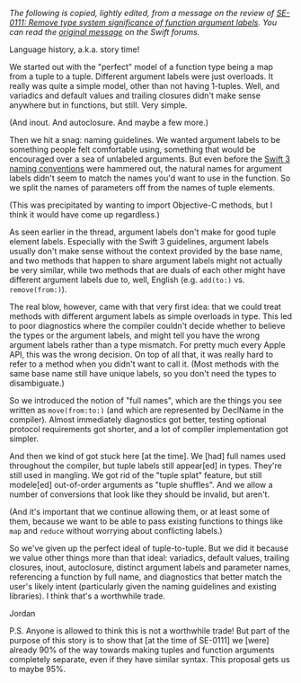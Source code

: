_The following is copied, lightly edited, from a message on the review of [SE-0111: Remove type system significance of function argument labels][SE-0111]. You can read the [original message][] on the Swift forums._

Language history, a.k.a. story time!

We started out with the "perfect" model of a function type being a map from a tuple to a tuple. Different argument labels were just overloads. It really was quite a simple model, other than not having 1-tuples. Well, and variadics and default values and trailing closures didn't make sense anywhere but in functions, but still. Very simple.

(And inout. And autoclosure. And maybe a few more.)

Then we hit a snag: naming guidelines. We wanted argument labels to be something people felt comfortable using, something that would be encouraged over a sea of unlabeled arguments. But even before the [Swift 3 naming conventions][] were hammered out, the natural names for argument labels didn't seem to match the names you'd want to use in the function. So we split the names of parameters off from the names of tuple elements.

(This was precipitated by wanting to import Objective-C methods, but I think it would have come up regardless.)

As seen earlier in the thread, argument labels don't make for good tuple element labels. Especially with the Swift 3 guidelines, argument labels usually don't make sense without the context provided by the base name, and two methods that happen to share argument labels might not actually be very similar, while two methods that are duals of each other might have different argument labels due to, well, English (e.g. `add(to:)` vs. `remove(from:)`).

The real blow, however, came with that very first idea: that we could treat methods with different argument labels as simple overloads in type. This led to poor diagnostics where the compiler couldn't decide whether to believe the types or the argument labels, and might tell you have the wrong argument labels rather than a type mismatch. For pretty much every Apple API, this was the wrong decision. On top of all that, it was really hard to refer to a method when you didn't want to call it. (Most methods with the same base name still have unique labels, so you don't need the types to disambiguate.)

So we introduced the notion of "full names", which are the things you see written as `move(from:to:)` (and which are represented by DeclName in the compiler). Almost immediately diagnostics got better, testing optional protocol requirements got shorter, and a lot of compiler implementation got simpler.

And then we kind of got stuck here [at the time]. We [had] full names used throughout the compiler, but tuple labels still appear[ed] in types. They're still used in mangling. We got rid of the "tuple splat" feature, but still modele[ed] out-of-order arguments as "tuple shuffles". And we allow a number of conversions that look like they should be invalid, but aren't.

(And it's important that we continue allowing them, or at least some of them, because we want to be able to pass existing functions to things like `map` and `reduce` without worrying about conflicting labels.)

So we've given up the perfect ideal of tuple-to-tuple. But we did it because we value other things more than that ideal: variadics, default values, trailing closures, inout, autoclosure, distinct argument labels and parameter names, referencing a function by full name, and diagnostics that better match the user's likely intent (particularly given the naming guidelines and existing libraries). I think that's a worthwhile trade.

Jordan

P.S. Anyone is allowed to think this is not a worthwhile trade! But part of the purpose of this story is to show that [at the time of SE-0111] we [were] already 90% of the way towards making tuples and function arguments completely separate, even if they have similar syntax. This proposal gets us to maybe 95%.

[SE-0111]: https://github.com/apple/swift-evolution/blob/main/proposals/0111-remove-arg-label-type-significance.md
[original message]: https://forums.swift.org/t/review-se-0111-remove-type-system-significance-of-function-argument-labels/3209/41
[Swift 3 naming conventions]: https://swift.org/documentation/api-design-guidelines
